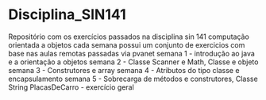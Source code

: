 # Disciplina_SIN141
Repositório com os exercícios passados na disciplina sin 141 computação orientada a objetos
cada semana possui um conjunto de exercicios com base nas aulas remotas passadas via pvanet
semana 1 - introdução ao java e a orientação a objetos
semana 2 - Classe Scanner e Math, Classe e objeto
semana 3 - Construtores e array
semana 4 - Atributos do tipo classe e encapsulamento
semana 5 - Sobrecarga de métodos e construtores, Classe String
PlacasDeCarro - exercício geral